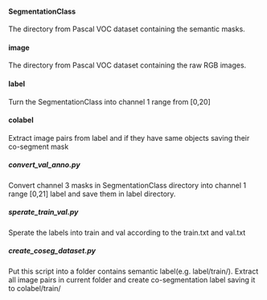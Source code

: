 
#### SegmentationClass
The directory from Pascal VOC dataset containing the semantic masks.

#### image
The directory from Pascal VOC dataset containing the raw RGB images.

#### label
Turn the SegmentationClass into channel 1 range from [0,20]

#### colabel
Extract image pairs from label and if they have same objects saving their co-segment mask


##### convert_val_anno.py
Convert channel 3 masks in SegmentationClass directory into channel 1 range [0,21] label and save them in label directory.

##### sperate_train_val.py
Sperate the labels into train and val according to the train.txt and val.txt

##### create_coseg_dataset.py
Put this script into a folder contains semantic label(e.g. label/train/).
Extract all image pairs in current folder and create co-segmentation label saving it to colabel/train/
